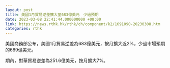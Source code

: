 ```yaml
---
layout: post
title: 美國1月貿易逆差擴大至683億美元　少過預期
date: 2023-03-08 22:41:44.000000000 +08:00
link: https://news.rthk.hk/rthk/ch/component/k2/1691090-20230308.htm
categories: rthk
---
```


美國商務部公布，美國1月貿易逆差為683億美元，按月擴大近2%，少過市場預期的689億美元。

期內，對華貿易逆差為251.6億美元，按月擴大7%。
